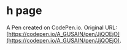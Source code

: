 # h page

A Pen created on CodePen.io. Original URL: [https://codepen.io/A_GUSAIN/pen/JjQOEjO](https://codepen.io/A_GUSAIN/pen/JjQOEjO).

